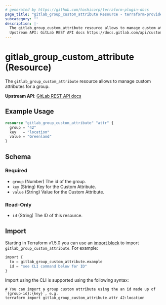 ```yaml
---
# generated by https://github.com/hashicorp/terraform-plugin-docs
page_title: "gitlab_group_custom_attribute Resource - terraform-provider-gitlab"
subcategory: ""
description: |-
  The gitlab_group_custom_attribute resource allows to manage custom attributes for a group.
  Upstream API: GitLab REST API docs https://docs.gitlab.com/api/custom_attributes/
---
```


# gitlab_group_custom_attribute (Resource)

The `gitlab_group_custom_attribute` resource allows to manage custom attributes for a group.

**Upstream API**: [GitLab REST API docs](https://docs.gitlab.com/api/custom_attributes/)

## Example Usage

```terraform
resource "gitlab_group_custom_attribute" "attr" {
  group = "42"
  key   = "location"
  value = "Greenland"
}
```

<!-- schema generated by tfplugindocs -->
## Schema

### Required

- `group` (Number) The id of the group.
- `key` (String) Key for the Custom Attribute.
- `value` (String) Value for the Custom Attribute.

### Read-Only

- `id` (String) The ID of this resource.

## Import

Starting in Terraform v1.5.0 you can use an [import block](https://developer.hashicorp.com/terraform/language/import) to import `gitlab_group_custom_attribute`. For example:
```terraform
import {
  to = gitlab_group_custom_attribute.example
  id = "see CLI command below for ID"
}
```

Import using the CLI is supported using the following syntax:

```shell
# You can import a group custom attribute using the an id made up of `{group-id}:{key}`, e.g.
terraform import gitlab_group_custom_attribute.attr 42:location
```
